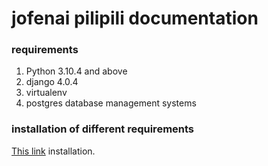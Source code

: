 # jofenai pilipili documentation
### requirements
1. Python 3.10.4 and above 
2. django 4.0.4
3. virtualenv
3. postgres database management systems

### installation of different requirements
[This link](https://docs.djangoproject.com/en/4.1/intro/install/) installation.
